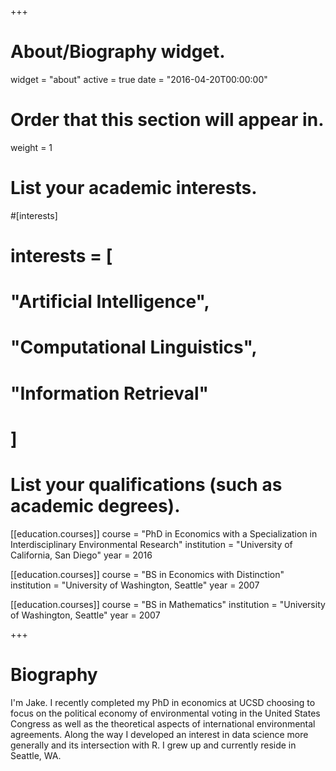 +++
# About/Biography widget.
widget = "about"
active = true
date = "2016-04-20T00:00:00"

# Order that this section will appear in.
weight = 1

# List your academic interests.
#[interests]
#  interests = [
#    "Artificial Intelligence",
#    "Computational Linguistics",
#    "Information Retrieval"
#  ]

# List your qualifications (such as academic degrees).
[[education.courses]]
  course = "PhD in Economics with a Specialization in Interdisciplinary Environmental Research"
  institution = "University of California, San Diego"
  year = 2016

[[education.courses]]
  course = "BS in Economics with Distinction"
  institution = "University of Washington, Seattle"
  year = 2007

[[education.courses]]
  course = "BS in Mathematics"
  institution = "University of Washington, Seattle"
  year = 2007
 
+++

# Biography

I'm Jake. I recently completed my PhD in economics at UCSD choosing to focus on the political economy of environmental voting in the United States Congress as well as the theoretical aspects of international environmental agreements.  Along the way I developed an interest in data science more generally and its intersection with R.  I grew up and currently reside in Seattle, WA. 
